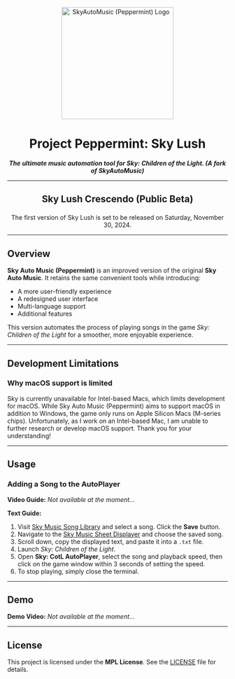 <div align="center">
             <img src="https://i.imgur.com/I8yhV5s.png" alt="SkyAutoMusic (Peppermint) Logo" width="256" />
             <h1>Project Peppermint: Sky Lush</h1>
            <b><i>The ultimate music automation tool for Sky: Children of the Light. (A fork of SkyAutoMusic)</i></b>
</div>

----------

## <p align="center"> Sky Lush Crescendo (Public Beta) </p>

<p align="center">The first version of Sky Lush is set to be released on Saturday, November 30, 2024.</p>

----------

## Overview

**Sky Auto Music (Peppermint)** is an improved version of the original **Sky Auto Music**. It retains the same convenient tools while introducing:
- A more user-friendly experience
- A redesigned user interface
- Multi-language support
- Additional features

This version automates the process of playing songs in the game *Sky: Children of the Light* for a smoother, more enjoyable experience.

---

## Development Limitations

### Why macOS support is limited

Sky is currently unavailable for Intel-based Macs, which limits development for macOS. While Sky Auto Music (Peppermint) aims to support macOS in addition to Windows, the game only runs on Apple Silicon Macs (M-series chips). Unfortunately, as I work on an Intel-based Mac, I am unable to further research or develop macOS support. Thank you for your understanding!

---

## Usage

### Adding a Song to the AutoPlayer

**Video Guide:** *Not available at the moment...*

**Text Guide:**
1. Visit [Sky Music Song Library](https://sky-music.herokuapp.com/songLibrary.html) and select a song. Click the **Save** button.
2. Navigate to the [Sky Music Sheet Displayer](https://sky-music.herokuapp.com/sheetDisplayer.html) and choose the saved song.
3. Scroll down, copy the displayed text, and paste it into a `.txt` file.
4. Launch *Sky: Children of the Light*.
5. Open **Sky: CotL AutoPlayer**, select the song and playback speed, then click on the game window within 3 seconds of setting the speed.
6. To stop playing, simply close the terminal.

---

## Demo

**Demo Video:** *Not available at the moment...*

---

## License

This project is licensed under the **MPL License**. See the [LICENSE](LICENSE) file for details.
